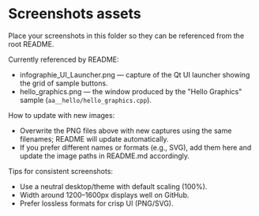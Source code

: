 # Screenshots assets

Place your screenshots in this folder so they can be referenced from the root README.

Currently referenced by README:
- infographie_UI_Launcher.png — capture of the Qt UI launcher showing the grid of sample buttons.
- hello_graphics.png — the window produced by the "Hello Graphics" sample (`aa__hello/hello_graphics.cpp`).

How to update with new images:
- Overwrite the PNG files above with new captures using the same filenames; README will update automatically.
- If you prefer different names or formats (e.g., SVG), add them here and update the image paths in README.md accordingly.

Tips for consistent screenshots:
- Use a neutral desktop/theme with default scaling (100%).
- Width around 1200–1600px displays well on GitHub.
- Prefer lossless formats for crisp UI (PNG/SVG).
